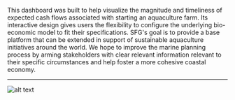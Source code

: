 This dashboard was built to help visualize the magnitude and timeliness of expected cash flows associated with starting an aquaculture farm. Its interactive design gives users the flexibility to configure the underlying bio-economic model to fit their specifications. SFG's goal is to provide a base platform that can be extended in support of sustainable aquaculture initiatives around the world. We hope to improve the marine planning process by arming stakeholders with clear relevant information relevant to their specific circumstances and help foster a more cohesive coastal economy. 

***


![alt text](https://github.com/SFG-UCSB/aqua-finance-dashboard/blob/master/dashboard/Screenshots/fullDashboard.PNG}) 

